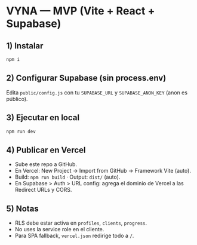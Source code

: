 # VYNA — MVP (Vite + React + Supabase)

## 1) Instalar
```bash
npm i
```

## 2) Configurar Supabase (sin process.env)
Edita `public/config.js` con tu `SUPABASE_URL` y `SUPABASE_ANON_KEY` (anon es público).

## 3) Ejecutar en local
```bash
npm run dev
```

## 4) Publicar en Vercel
- Sube este repo a GitHub.
- En Vercel: New Project → Import from GitHub → Framework Vite (auto).
- Build: `npm run build` · Output: `dist/` (auto).
- En Supabase > Auth > URL config: agrega el dominio de Vercel a las Redirect URLs y CORS.

## 5) Notas
- RLS debe estar activa en `profiles`, `clients`, `progress`.
- No uses la service role en el cliente.
- Para SPA fallback, `vercel.json` redirige todo a `/`.
